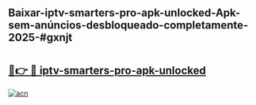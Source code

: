 ## Baixar-iptv-smarters-pro-apk-unlocked-Apk-sem-anúncios-desbloqueado-completamente-2025-#gxnjt

# <h2><a href="https://ainizakaria.my?title=iptv-smarters-pro-apk-unlocked&ref=20M">🔗👉 🔴 iptv-smarters-pro-apk-unlocked</a></h2>

[![acn](https://github.com/user-attachments/assets/0f9c940e-d8b0-45ae-aac7-cd30a18b3e1c)](https://ainizakaria.my?title=iptv-smarters-pro-apk-unlocked&ref=20M)

